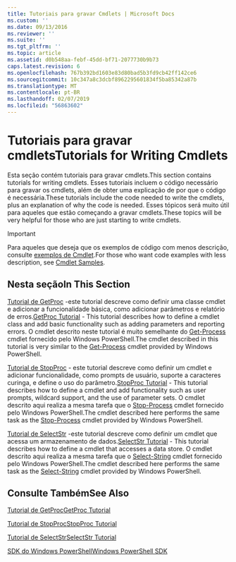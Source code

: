 ```yaml
---
title: Tutoriais para gravar Cmdlets | Microsoft Docs
ms.custom: ''
ms.date: 09/13/2016
ms.reviewer: ''
ms.suite: ''
ms.tgt_pltfrm: ''
ms.topic: article
ms.assetid: d0b548aa-febf-45dd-bf71-2077730b9b73
caps.latest.revision: 6
ms.openlocfilehash: 767b392bd1603e83d80bad5b3fd9cb42ff142ce6
ms.sourcegitcommit: 10c347a8c3dcbf8962295601834f5ba85342a87b
ms.translationtype: MT
ms.contentlocale: pt-BR
ms.lasthandoff: 02/07/2019
ms.locfileid: "56863602"
---
```

# <a name="tutorials-for-writing-cmdlets"></a><span data-ttu-id="0524e-102">Tutoriais para gravar cmdlets</span><span class="sxs-lookup"><span data-stu-id="0524e-102">Tutorials for Writing Cmdlets</span></span>

<span data-ttu-id="0524e-103">Esta seção contém tutoriais para gravar cmdlets.</span><span class="sxs-lookup"><span data-stu-id="0524e-103">This section contains tutorials for writing cmdlets.</span></span> <span data-ttu-id="0524e-104">Esses tutoriais incluem o código necessário para gravar os cmdlets, além de obter uma explicação de por que o código é necessária.</span><span class="sxs-lookup"><span data-stu-id="0524e-104">These tutorials include the code needed to write the cmdlets, plus an explanation of why the code is needed.</span></span> <span data-ttu-id="0524e-105">Esses tópicos será muito útil para aqueles que estão começando a gravar cmdlets.</span><span class="sxs-lookup"><span data-stu-id="0524e-105">These topics will be very helpful for those who are just starting to write cmdlets.</span></span>

> [!IMPORTANT]
> <span data-ttu-id="0524e-106">Para aqueles que deseja que os exemplos de código com menos descrição, consulte [exemplos de Cmdlet](./cmdlet-samples.md).</span><span class="sxs-lookup"><span data-stu-id="0524e-106">For those who want code examples with less description, see [Cmdlet Samples](./cmdlet-samples.md).</span></span>

## <a name="in-this-section"></a><span data-ttu-id="0524e-107">Nesta seção</span><span class="sxs-lookup"><span data-stu-id="0524e-107">In This Section</span></span>

<span data-ttu-id="0524e-108">[Tutorial de GetProc](./getproc-tutorial.md) -este tutorial descreve como definir uma classe cmdlet e adicionar a funcionalidade básica, como adicionar parâmetros e relatório de erros.</span><span class="sxs-lookup"><span data-stu-id="0524e-108">[GetProc Tutorial](./getproc-tutorial.md) - This tutorial describes how to define a cmdlet class and add basic functionality such as adding parameters and reporting errors.</span></span> <span data-ttu-id="0524e-109">O cmdlet descrito neste tutorial é muito semelhante do [Get-Process](/powershell/module/Microsoft.PowerShell.Management/Get-Process) cmdlet fornecido pelo Windows PowerShell.</span><span class="sxs-lookup"><span data-stu-id="0524e-109">The cmdlet described in this tutorial is very similar to the [Get-Process](/powershell/module/Microsoft.PowerShell.Management/Get-Process) cmdlet provided by Windows PowerShell.</span></span>

<span data-ttu-id="0524e-110">[Tutorial de StopProc](./stopproc-tutorial.md) - este tutorial descreve como definir um cmdlet e adicionar funcionalidade, como prompts de usuário, suporte a caracteres curinga, e define o uso do parâmetro.</span><span class="sxs-lookup"><span data-stu-id="0524e-110">[StopProc Tutorial](./stopproc-tutorial.md) - This tutorial describes how to define a cmdlet and add functionality such as user prompts, wildcard support, and the use of parameter sets.</span></span> <span data-ttu-id="0524e-111">O cmdlet descrito aqui realiza a mesma tarefa que o [Stop-Process](/powershell/module/Microsoft.PowerShell.Management/Stop-Process) cmdlet fornecido pelo Windows PowerShell.</span><span class="sxs-lookup"><span data-stu-id="0524e-111">The cmdlet described here performs the same task as the [Stop-Process](/powershell/module/Microsoft.PowerShell.Management/Stop-Process) cmdlet provided by Windows PowerShell.</span></span>

<span data-ttu-id="0524e-112">[Tutorial de SelectStr](./selectstr-tutorial.md) -este tutorial descreve como definir um cmdlet que acessa um armazenamento de dados.</span><span class="sxs-lookup"><span data-stu-id="0524e-112">[SelectStr Tutorial](./selectstr-tutorial.md) - This tutorial describes how to define a cmdlet that accesses a data store.</span></span> <span data-ttu-id="0524e-113">O cmdlet descrito aqui realiza a mesma tarefa que o [Select-String](/powershell/module/microsoft.powershell.utility/select-string) cmdlet fornecido pelo Windows PowerShell.</span><span class="sxs-lookup"><span data-stu-id="0524e-113">The cmdlet described here performs the same task as the [Select-String](/powershell/module/microsoft.powershell.utility/select-string) cmdlet provided by Windows PowerShell.</span></span>

## <a name="see-also"></a><span data-ttu-id="0524e-114">Consulte Também</span><span class="sxs-lookup"><span data-stu-id="0524e-114">See Also</span></span>

[<span data-ttu-id="0524e-115">Tutorial de GetProc</span><span class="sxs-lookup"><span data-stu-id="0524e-115">GetProc Tutorial</span></span>](./getproc-tutorial.md)

[<span data-ttu-id="0524e-116">Tutorial de StopProc</span><span class="sxs-lookup"><span data-stu-id="0524e-116">StopProc Tutorial</span></span>](./stopproc-tutorial.md)

[<span data-ttu-id="0524e-117">Tutorial de SelectStr</span><span class="sxs-lookup"><span data-stu-id="0524e-117">SelectStr Tutorial</span></span>](./selectstr-tutorial.md)

[<span data-ttu-id="0524e-118">SDK do Windows PowerShell</span><span class="sxs-lookup"><span data-stu-id="0524e-118">Windows PowerShell SDK</span></span>](../windows-powershell-reference.md)
